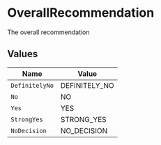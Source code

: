 # OverallRecommendation

The overall recommendation


## Values

| Name           | Value          |
| -------------- | -------------- |
| `DefinitelyNo` | DEFINITELY_NO  |
| `No`           | NO             |
| `Yes`          | YES            |
| `StrongYes`    | STRONG_YES     |
| `NoDecision`   | NO_DECISION    |